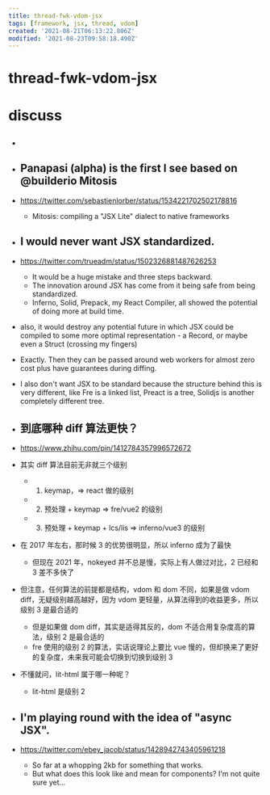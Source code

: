 ```yaml
---
title: thread-fwk-vdom-jsx
tags: [framework, jsx, thread, vdom]
created: '2021-08-21T06:13:22.806Z'
modified: '2021-08-23T09:58:18.490Z'
---
```


# thread-fwk-vdom-jsx

# discuss

- ## 

- ## Panapasi (alpha) is the first I see based on @builderio Mitosis
- https://twitter.com/sebastienlorber/status/1534221702502178816
  - Mitosis: compiling a "JSX Lite" dialect to native frameworks 

- ## I would never want JSX standardized. 
- https://twitter.com/trueadm/status/1502326881487626253
  - It would be a huge mistake and three steps backward. 
  - The innovation around JSX has come from it being safe from being standardized. 
  - Inferno, Solid, Prepack, my React Compiler, all showed the potential of doing more at build time.
- also, it would destroy any potential future in which JSX could be compiled to some more optimal representation - a Record, or maybe even a Struct (crossing my fingers)
- Exactly. Then they can be passed around web workers for almost zero cost plus have guarantees during diffing.
- I also don't want JSX to be standard because the structure behind this is very different, like Fre is a linked list, Preact is a tree, Solidjs is another completely different tree.

- ## 到底哪种 diff 算法更快？
- https://www.zhihu.com/pin/1412784357996572672
- 其实 diff 算法目前无非就三个级别
  - 1. keymap，=> react 做的级别
  - 2. 预处理 + keymap => fre/vue2 的级别
  - 3. 预处理 + keymap + lcs/lis => inferno/vue3 的级别
- 在 2017 年左右，那时候 3 的优势很明显，所以 inferno 成为了最快
  - 但现在 2021 年，nokeyed 并不总是慢，实际上有人做过对比，2 已经和 3 差不多快了
- 但注意，任何算法的前提都是结构，vdom 和 dom 不同，如果是做 vdom diff，无疑级别越高越好，因为 vdom 更轻量，从算法得到的收益更多，所以级别 3 是最合适的
  - 但是如果做 dom diff，其实是适得其反的，dom 不适合用复杂度高的算法，级别 2 是最合适的
  - fre 使用的级别 2 的算法，实话说理论上要比 vue 慢的，但却换来了更好的复杂度，未来我可能会切换到切换到级别 3

- 不懂就问，lit-html 属于哪一种呢？
  - lit-html 是级别 2

- ## I'm playing round with the idea of "async JSX". 
- https://twitter.com/ebey_jacob/status/1428942743405961218
  - So far at a whopping 2kb for something that works. 
  - But what does this look like and mean for components? I'm not quite sure yet...
